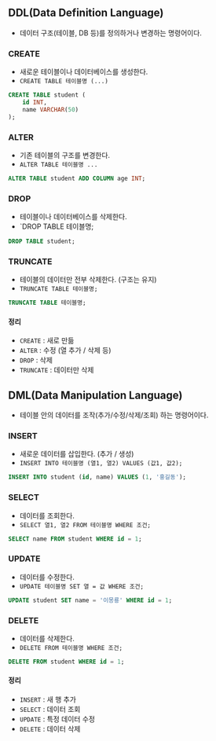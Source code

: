 ## DDL(Data Definition Language)

- 데이터 구조(테이블, DB 등)를 정의하거나 변경하는 명령어이다.

### CREATE

- 새로운 테이블이나 데이터베이스를 생성한다.
- `CREATE TABLE 테이블명 (...)`

```sql
CREATE TABLE student (
	id INT,
	name VARCHAR(50)
);
```

### ALTER

- 기존 테이블의 구조를 변경한다.
- `ALTER TABLE 테이블명 ...`

```sql
ALTER TABLE student ADD COLUMN age INT;
```

### DROP

- 테이블이나 데이터베이스를 삭제한다.
- `DROP TABLE 테이블명;

```sql
DROP TABLE student;
```

### TRUNCATE

- 테이블의 데이터만 전부 삭제한다. (구조는 유지)
- `TRUNCATE TABLE 테이블명;`

```sql
TRUNCATE TABLE 테이블명;
```

#### 정리

- `CREATE` : 새로 만듦
- `ALTER` : 수정 (열 추가 / 삭제 등)
- `DROP` : 삭제
- `TRUNCATE` : 데이터만 삭제

## DML(Data Manipulation Language)

- 테이블 안의 데이터를 조작(추가/수정/삭제/조회) 하는 명령어이다.

### INSERT

- 새로운 데이터를 삽입한다. (추가 / 생성)
- `INSERT INTO 테이블명 (열1, 열2) VALUES (값1, 값2);`

```sql
INSERT INTO student (id, name) VALUES (1, '홍길동');
```

### SELECT

- 데이터를 조회한다.
- `SELECT 열1, 열2 FROM 테이블명 WHERE 조건;`

```sql
SELECT name FROM student WHERE id = 1;
```

### UPDATE

- 데이터를 수정한다.
- `UPDATE 테이블명 SET 열 = 값 WHERE 조건;`

```sql
UPDATE student SET name = '이몽룡' WHERE id = 1;
```

### DELETE

- 데이터를 삭제한다.
- `DELETE FROM 테이블명 WHERE 조건;`

```sql
DELETE FROM student WHERE id = 1;
```

#### 정리

- `INSERT` : 새 행 추가
- `SELECT` : 데이터 조회
- `UPDATE` : 특정 데이터 수정
- `DELETE` : 데이터 삭제
